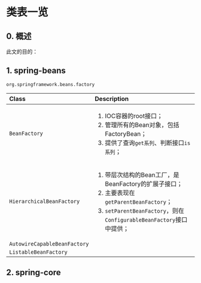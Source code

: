 # 类表一览

## 0. 概述

此文的目的：

## 1. spring-beans

`org.springframework.beans.factory`

<table>
  <thead>
    <tr>
      <th style="text-align:left">Class</th>
      <th style="text-align:left">Description</th>
    </tr>
  </thead>
  <tbody>
    <tr>
      <td style="text-align:left"><code>BeanFactory</code>
      </td>
      <td style="text-align:left">
        <ol>
          <li>IOC&#x5BB9;&#x5668;&#x7684;root&#x63A5;&#x53E3;&#xFF1B;</li>
          <li>&#x7BA1;&#x7406;&#x6240;&#x6709;&#x7684;Bean&#x5BF9;&#x8C61;&#xFF0C;&#x5305;&#x62EC;FactoryBean&#xFF1B;</li>
          <li>&#x63D0;&#x4F9B;&#x4E86;&#x67E5;&#x8BE2;<code>get&#x7CFB;&#x5217;</code>&#x3001;&#x5224;&#x65AD;&#x63A5;&#x53E3;<code>is&#x7CFB;&#x5217;</code>&#xFF1B;</li>
        </ol>
      </td>
    </tr>
    <tr>
      <td style="text-align:left"><code>HierarchicalBeanFactory</code>
      </td>
      <td style="text-align:left">
        <ol>
          <li>&#x5E26;&#x5C42;&#x6B21;&#x7ED3;&#x6784;&#x7684;Bean&#x5DE5;&#x5382;&#xFF0C;&#x662F;BeanFactory&#x7684;&#x6269;&#x5C55;&#x5B50;&#x63A5;&#x53E3;&#xFF1B;</li>
          <li>&#x4E3B;&#x8981;&#x8868;&#x73B0;&#x5728;<code>getParentBeanFactory</code>&#xFF1B;</li>
          <li><code>setParentBeanFactory</code>&#xFF0C;&#x5219;&#x5728;<code>ConfigurableBeanFactory</code>&#x63A5;&#x53E3;&#x4E2D;&#x63D0;&#x4F9B;&#xFF1B;</li>
        </ol>
      </td>
    </tr>
    <tr>
      <td style="text-align:left"><code>AutowireCapableBeanFactory</code>
      </td>
      <td style="text-align:left"></td>
    </tr>
    <tr>
      <td style="text-align:left"><code>ListableBeanFactory</code>
      </td>
      <td style="text-align:left"></td>
    </tr>
  </tbody>
</table>

## 2. spring-core




